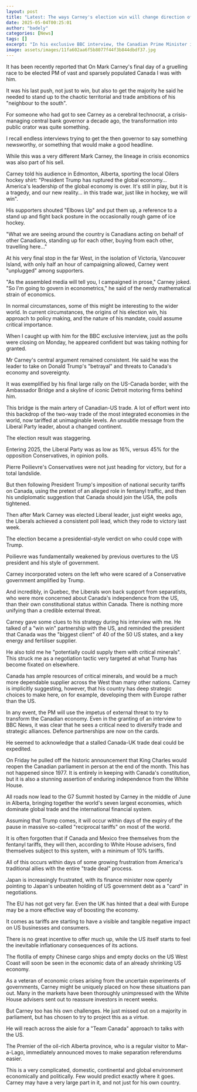```yaml
---
layout: post
title: "Latest: The ways Carney's election win will change direction of trade war"
date: 2025-05-04T00:25:01
author: "badely"
categories: [News]
tags: []
excerpt: "In his exclusive BBC interview, the Canadian Prime Minister indicates how he plans to tackle Trump."
image: assets/images/11fa602aa6f5b8077f44f3b844dbdf37.jpg
---
```


It has been recently reported that On Mark Carney's final day of a gruelling race to be elected PM of vast and sparsely populated Canada I was with him.

It was his last push, not just to win, but also to get the majority he said he needed to stand up to the chaotic territorial and trade ambitions of his "neighbour to the south".

For someone who had got to see Carney as a cerebral technocrat, a crisis-managing central bank governor a decade ago, the transformation into public orator was quite something. 

I recall endless interviews trying to get the then governor to say something newsworthy, or something that would make a good headline. 

While this was a very different Mark Carney, the lineage in crisis economics was also part of his sell. 

Carney told his audience in Edmonton, Alberta, sporting the local Oilers hockey shirt: "President Trump has ruptured the global economy... America's leadership of the global economy is over. It's still in play, but it is a tragedy, and our new reality… in this trade war, just like in hockey, we will win". 

His supporters shouted "Elbows Up" and put them up, a reference to a stand up and fight back posture in the occasionally rough game of ice hockey. 

"What we are seeing around the country is Canadians acting on behalf of other Canadians, standing up for each other, buying from each other, travelling here..."

At his very final stop in the far West, in the isolation of Victoria, Vancouver Island, with only half an hour of campaigning allowed, Carney went "unplugged" among supporters.

"As the assembled media will tell you, I campaigned in prose," Carney joked. "So I'm going to govern in econometrics," he said of the nerdy mathematical strain of economics.

In normal circumstances, some of this might be interesting to the wider world. In current circumstances, the origins of his election win, his approach to policy making, and the nature of his mandate, could assume critical importance.

When I caught up with him for the BBC exclusive interview, just as the polls were closing on Monday, he appeared confident but was taking nothing for granted.

Mr Carney's central argument remained consistent. He said he was the leader to take on Donald Trump's "betrayal" and threats to Canada's economy and sovereignty.

It was exemplified by his final large rally on the US-Canada border, with the Ambassador Bridge and a skyline of iconic Detroit motoring firms behind him. 

This bridge is the main artery of Canadian-US trade. A lot of effort went into this backdrop of the two-way trade of the most integrated economies in the world, now tariffed at unimaginable levels. An unsubtle message from the Liberal Party leader, about a changed continent.

The election result was staggering. 

Entering 2025, the Liberal Party was as low as 16%, versus 45% for the opposition Conservatives, in opinion polls. 

Pierre Poilievre's Conservatives were not just heading for victory, but for a total landslide. 

But then following President Trump's imposition of national security tariffs on Canada, using the pretext of an alleged role in fentanyl traffic, and then his undiplomatic suggestion that Canada should join the USA, the polls tightened. 

Then after Mark Carney was elected Liberal leader, just eight weeks ago, the Liberals achieved a consistent poll lead, which they rode to victory last week.

The election became a presidential-style verdict on who could cope with Trump. 

Poilievre was fundamentally weakened by previous overtures to the US president and his style of government. 

Carney incorporated voters on the left who were scared of a Conservative government amplified by Trump. 

And incredibly, in Quebec, the Liberals won back support from separatists, who were more concerned about Canada's independence from the US, than their own constitutional status within Canada. There is nothing more unifying than a credible external threat.

Carney gave some clues to his strategy during his interview with me. He talked of a "win win" partnership with the US, and reminded the president that Canada was the "biggest client" of 40 of the 50 US states, and a key energy and fertiliser supplier. 

He also told me he "potentially could supply them with critical minerals". This struck me as a negotiation tactic very targeted at what Trump has become fixated on elsewhere. 

Canada has ample resources of critical minerals, and would be a much more dependable supplier across the West than many other nations. Carney is implicitly suggesting, however, that his country has deep strategic choices to make here, on for example, developing them with Europe rather than the US.

In any event, the PM will use the impetus of external threat to try to transform the Canadian economy. Even in the granting of an interview to BBC News, it was clear that he sees a critical need to diversify trade and strategic alliances. Defence partnerships are now on the cards. 

He seemed to acknowledge that a stalled Canada-UK trade deal could be expedited.

On Friday he pulled off the historic announcement that King Charles would reopen the Canadian parliament in person at the end of the month. This has not happened since 1977. It is entirely in keeping with Canada's constitution, but it is also a stunning assertion of enduring independence from the White House.

All roads now lead to the G7 Summit hosted by Carney in the middle of June in Alberta, bringing together the world's seven largest economies, which dominate global trade and the international financial system.

Assuming that Trump comes, it will occur within days of the expiry of the pause in massive so-called "reciprocal tariffs" on most of the world. 

It is often forgotten that if Canada and Mexico free themselves from the fentanyl tariffs, they will then, according to White House advisers, find themselves subject to this system, with a minimum of 10% tariffs.

All of this occurs within days of some growing frustration from America's traditional allies with the entire "trade deal" process. 

Japan is increasingly frustrated, with its finance minister now openly pointing to Japan's unbeaten holding of US government debt as a "card" in negotiations. 

The EU has not got very far. Even the UK has hinted that a deal with Europe may be a more effective way of boosting the economy.

It comes as tariffs are starting to have a visible and tangible negative impact on US businesses and consumers.

There is no great incentive to offer much up, while the US itself starts to feel the inevitable inflationary consequences of its actions. 

The flotilla of empty Chinese cargo ships and empty docks on the US West Coast will soon be seen in the economic data of an already shrinking US economy.

As a veteran of economic crises arising from the uncertain experiments of governments, Carney might be uniquely placed on how these situations pan out. Many in the markets have been thoroughly unimpressed with the White House advisers sent out to reassure investors in recent weeks.

But Carney too has his own challenges. He just missed out on a majority in parliament, but has chosen to try to project this as a virtue. 

He will reach across the aisle for a "Team Canada" approach to talks with the US. 

The Premier of the oil-rich Alberta province, who is a regular visitor to Mar-a-Lago, immediately announced moves to make separation referendums easier.

This is a very complicated, domestic, continental and global environment economically and politically. Few would predict exactly where it goes. Carney may have a very large part in it, and not just for his own country.

